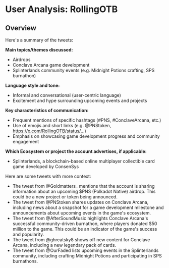 # User Analysis: RollingOTB

## Overview

Here's a summary of the tweets:

**Main topics/themes discussed:**

* Airdrops
* Conclave Arcana game development
* Splinterlands community events (e.g. Midnight Potions crafting, SPS burnathon)

**Language style and tone:**

* Informal and conversational (user-centric language)
* Excitement and hype surrounding upcoming events and projects

**Key characteristics of communication:**

* Frequent mentions of specific hashtags (#PNS, #ConclaveArcana, etc.)
* Use of emojis and short links (e.g. @PNStoken, https://x.com/RollingOTB/status/...)
* Emphasis on showcasing game development progress and community engagement

**Which Ecosystem or project the account advertises, if applicable:**

* Splinterlands, a blockchain-based online multiplayer collectible card game developed by ConsenSys

Here are some tweets with more context:

* The tweet from @Goldmatters_ mentions that the account is sharing information about an upcoming $PNS (Polkadot Native) airdrop. This could be a new project or token being announced.
* The tweet from @PNStoken shares updates on Conclave Arcana, including news about a snapshot for a game development milestone and announcements about upcoming events in the game's ecosystem.
* The tweet from @AfterSoundMusic highlights Conclave Arcana's successful community-driven burnathon, where players donated $50 million to the game. This could be an indicator of the game's success and popularity.
* The tweet from @ghreatsky8 shows off new content for Conclave Arcana, including a new legendary pack of cards.
* The tweet from @OurFaded lists upcoming events in the Splinterlands community, including crafting Midnight Potions and participating in SPS burnathons.